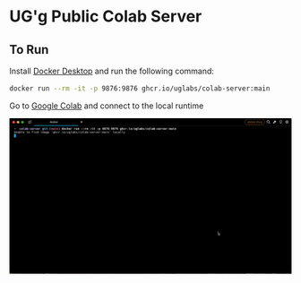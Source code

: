# UG'g Public Colab Server

## To Run

Install [Docker Desktop](https://www.docker.com/products/docker-desktop) and run the following command:

```bash
docker run --rm -it -p 9876:9876 ghcr.io/uglabs/colab-server:main
```

Go to [Google Colab](https://colab.research.google.com/) and connect to the local runtime

![colab server demo video](doc/colab-server.gif "Colab Server Demo")
